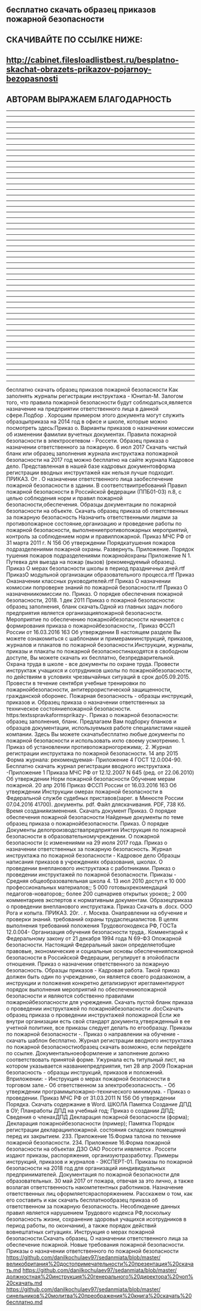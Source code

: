 бесплатно скачать образец приказов пожарной безопасности
--------------------------------------------------
СКАЧИВАЙТЕ ПО ССЫЛКЕ НИЖЕ:
--------------------------------------------------
http://cabinet.filesloadlistbest.ru/besplatno-skachat-obrazets-prikazov-pojarnoy-bezopasnosti
--------------------------------------------------
АВТОРАМ ВЫРАЖАЕМ БЛАГОДАРНОСТЬ
--------------------------------------------------
--------------------------------------------------
--------------------------------------------------
--------------------------------------------------
--------------------------------------------------
--------------------------------------------------
--------------------------------------------------
--------------------------------------------------
--------------------------------------------------
--------------------------------------------------
--------------------------------------------------
--------------------------------------------------
--------------------------------------------------
--------------------------------------------------
--------------------------------------------------
--------------------------------------------------
--------------------------------------------------
--------------------------------------------------
--------------------------------------------------
--------------------------------------------------
--------------------------------------------------
--------------------------------------------------
--------------------------------------------------
--------------------------------------------------
--------------------------------------------------
--------------------------------------------------
--------------------------------------------------
--------------------------------------------------
--------------------------------------------------
--------------------------------------------------
--------------------------------------------------
--------------------------------------------------
--------------------------------------------------
--------------------------------------------------
--------------------------------------------------
--------------------------------------------------
--------------------------------------------------
--------------------------------------------------
--------------------------------------------------
--------------------------------------------------
--------------------------------------------------
--------------------------------------------------
--------------------------------------------------
--------------------------------------------------
--------------------------------------------------
--------------------------------------------------
--------------------------------------------------
--------------------------------------------------
--------------------------------------------------
--------------------------------------------------
бесплатно скачать образец приказов пожарной безопасности Как заполнять журналы регистрации инструктажа - Юнитал-М. Залогом того, что правила пожарной безопасности будут соблюдаться,является назначение на предприятии ответственного лица в данной сфере.Подбор . Хорошим примером этого документа могут служить образцыприказа на 2014 год в офисе и школе, которые можно посмотреть здесь:Приказ о. Варианты приказов о назначении комиссии об изменении фамилии вучетных документах. Правила пожарной безопасности в электросетевом  - Россети. Образец приказа о назначении ответственного за пожарную. 6 июл 2017  Скачать чистый бланк или образец заполнения журнала инструктажа попожарной безопасности на 2017 год можно бесплатно на сайте журнала Кадровое дело. Представленная в нашей базе кадровых документовформа регистрации вводных инструктажей как нельзя лучше подходит. ПРИКАЗ. От   . О назначении ответственного лица заобеспечение пожарной безопасности в здании.  В соответствиитребований Правил пожарной безопасности в Российской федерации (ППБ01-03) п.8, с целью соблюдения норм и правил пожарной безопасности,обеспечения. Образцы документации по пожарной безопасности на объекте. Скачать образец приказа об ответственных за пожарную безопасность Назначить ответственными лицами за противопожарное состояние,организацию и проведение работы по пожарной безопасности, выполнениепротивопожарных мероприятий, контроль за соблюдением норм и правилпожарной. Приказ МЧС РФ от 31 марта 2011 г. N 156 Об утверждении Порядкатушения пожаров подразделениями пожарной охраны. Развернуть.  Приложение. Порядок тушения пожаров подразделениями пожарнойохраны  Приложение N 1. Путевка для выезда на пожар (вызов) (рекомендуемый образец). Приказ О мерах безопасности школы в период праздничных дней.rtf  ПриказО модульной организации образовательного процесса.rtf  Приказ Оназначении классных руководителей.rtf  Приказ О назначении комиссии попроверке знаний по пожарной безопасности.rtf  Приказ О назначениикомиссии по. Приказ. О порядке обеспечения пожарной безопасности, 2018. 1 дек 2011  Приказ о пожарной безопасности: образец заполнения, бланк скачать.Одной из главных задач любого предприятия является организацияпожарной безопасности. Мероприятие по обеспечению пожарнойбезопасности начинается с формирования приказа о пожарнойбезопасности,. Приказ ФССП России от 16.03.2016 163 Об утверждении
В настоящем разделе Вы можете ознакомиться с шаблонами и примерамиинструкций, приказов, журналов и плакатов по пожарной безопасности.Инструкции, журналы, приказы и плакаты по пожарной безопасностинаходятся в свободном доступе, Вы можете скачать их бесплатно, безпредварительной. Охрана труда в школе - все документы по охране труда. Провести инструктаж учащихся и сотрудников школы по пожарнойбезопасности, по действиям в условиях чрезвычайных ситуаций в срок до05.09.2015. Провести в течение сентября учебные тренировки по пожарнойбезопасности, антитеррористической защищенности, гражданской оборонес. Пожарная безопасность - образцы инструкций, приказов и. Образец приказа о назначении ответственных за техническое состояниепожарной безопасности. https:textsspravkaformsprikazy-. Приказ о пожарной безопасности: образец заполнения, бланк. Предлагаем Вам подборку бланков и образцов документации, используемыхв работе специалистами нашей компании. Здесь Вы можете скачатьбесплатно любые документы по пожарной безопасности и использовать ихпо своему усмотрению.  1. Приказ об установлении противопожарногорежима;. 2. Журнал регистрации инструктажа по пожарной безопасности. 14 апр 2015  Форма журнала: рекомендуемая- Приложение 4 ГОСТ 12.0.004-90. Бесплатно скачать журнал регистрации вводного инструктажа . -Приложение 1 Приказа МЧС РФ от 12.12.2007 N 645 (ред. от 22.06.2010) Об утверждении Норм пожарной безопасности Обучение мерам пожарной. 20 апр 2016  Приказ ФССП России от 16.03.2016 163 Об утверждении Инструкции омерах пожарной безопасности в Федеральной службе судебных приставов(зарег. в Минюсте России 07.04.2016  41700). документы. pdf. Файл дляскачивания. PDF, 738 Кб. Время созданияизменения. Скачать документ Приказ. О порядке обеспечения пожарной безопасности Найденые документы по теме образец приказа о пожарнойбезопасности. Приказ. О порядке  Документы делопроизводствапредприятия  Инструкция по пожарной безопасности в образовательномучреждении. О пожарной безопасности (с изменениями на 29 июля 2017 года. Приказ о назначении ответственных за пожарную безопасность. Журнал инструктажа по пожарной безопасности - Кадровое дело
Образцы написания приказов в учреждениях образования, школах. О проведении внепланового инструктажа с работниками. Приказ о проведении инструктажей по пожарной безопасности. Приказы - Средняя общеобразовательная школа 4. 13 июл 2010  доступ к 10 000 профессиональных материалов;; 5 000 готовыхрекомендаций педагогов-новаторов;; более 200 сценариев открытых уроков;; 2 000 комментариев экспертов к нормативным документам. Образецприказа о проведении внепланового инструктажа. Приказ Скачать в .docx. ООО Рога и копыта. ПРИКАЗ.   20г.  . г. Москва. Онаправлении на обучение и проверки знаний. требований охраны трудаспециалистов. В целях выполнения требований положения Трудовогокодекса РФ, ГОСТа 12.0.004- Организация обучения безопасности труда,. Комментарий к Федеральному закону от 21 декабря 1994 года N 69-ФЗ Опожарной безопасности. Настоящий Федеральный закон определяетобщие правовые, экономические и социальные основы обеспеченияпожарной безопасности в Российской Федерации, регулирует в этойобласти отношения. Приказ о назначении ответственного за пожарную безопасность. Образцы приказов - Кадровая работа. Такой приказ должен быть один по учреждению, он является своего родазаконом, а инструкции и положения конкретно детализируют ирегламентируют порядок выполнения мероприятий по обеспечениюпожарной безопасности и являются собственно правилами пожарнойбезопасности для учреждения. Скачать пустой бланк приказа о проведении инструктажей по пожарнойбезопасности .docСкачать образец приказа о проведении инструктажей попожарной  Если же внутри организации есть свой стандарт документа,утвержденный в ее учетной политике, все приказы следует делать по егообразцу. Приказы по пожарной безопасности -. Приказ о направлении на обучение - скачать шаблон бесплатно. Журнал регистрации вводного инструктажа по пожарной безопасностиобразец скачать возможно, если перейдете по ссылке. Документальноеоформление и заполнение должно соответствовать принятой форме. Ужурнала есть титульный лист, на котором указывается названиепредприятия, тип
28 апр 2009  Пожарная безопасность - образцы инструкций, приказов и положений. Вприложении: - Инструкция о мерах пожарной безопасности в торговом зале.- Об ответственном за электробезопасность. - Об утверждении программыпожарно-технического минимума. - Приказ о проведении. Приказ МЧС РФ от 31.03.2011 N 156 Об утверждении Порядка. Скачать содержание в Word. ШКОЛА  Памятка Создание ДПД в ОУ; Планработы ДПД на учебный год; Приказ о создании ДПД; Сведения о членахДПД  Декларация пожарной безопасности (форма); Декларация пожарнойбезопасности (пример); Памятка Порядок регистрации декларациипожарной. состояния складских помещений перед их закрытием. 233. Приложение 15.Форма талона по технике пожарной безопасности. 234. Приложение 16.Форма  пожарной безопасности на объектах ДЗО ОАО Россети иявляется . Россети издают приказы, распоряжения, организуютразработку. Примеры инструкций, приказов и журналов - ЭКСПЕРТ-01. Приказы по пожарной безопасности на 2018 год для организаций ииндивидуальных предпринимателей. Документация по пожарной безопасности для образовательных. 30 май 2017   от пожара, отвечая за это лично, а также возлагая ответственность накомпетентных работников. Назначение ответственных лиц оформляетсяраспоряжением. Расскажем о том, как его составить и как скачать бесплатнообразец приказа об ответственном за пожарную безопасность. Несоблюдение данных правил является нарушением Трудового кодекса РФ,поскольку безопасность жизни, сохранение здоровья учащихся исотрудников  в период работы, по окончании), а также порядок действий вовнештатных ситуациях. Инструкция о мерах пожарной безопасности.Скачать образец. О назначении ответственного лица за обеспечение пожарной. Новые требования пожарной безопасности. Приказы о назначении ответственного по пожарной безопасности
https://github.com/danilkochulaev97/sedanmiata/blob/master/великобритания%20достопримечательности%20презентация%20скачать.md
https://github.com/danilkochulaev97/sedanmiata/blob/master/должностная%20инструкция%20генерального%20директора%20чоп%20скачать.md
https://github.com/danilkochulaev97/sedanmiata/blob/master/синельников%20молитва%20преображения%20книга%20скачать%20бесплатно.md